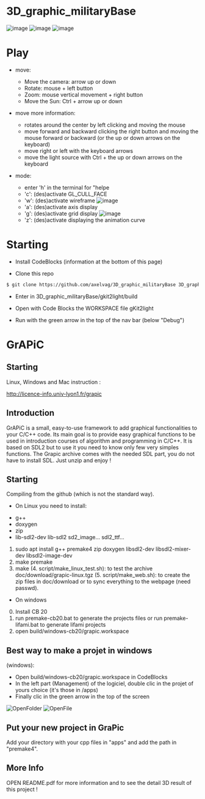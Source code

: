# 3D_graphic_militaryBase

![image](image/3D_normal.png)
![image](image/3D_groundview.png)
![image](image/3D_topview.png)

# Play

- move:
  - Move the camera: arrow up or down
  - Rotate: mouse + left button
  - Zoom: mouse vertical movement + right button
  - Move the Sun: Ctrl + arrow up or down

- move more information:
  - rotates around the center by left clicking and moving the mouse
  - move forward and backward clicking the right button and moving the mouse forward or backward (or the up or down arrows on the keyboard)
  - move right or left with the keyboard arrows
  - move the light source with Ctrl + the up or down arrows on the keyboard
 
- mode:
    - enter 'h' in the terminal for "helpe
    - 'c': (des)activate GL_CULL_FACE
    - 'w': (des)activate wireframe
![image](image/3D_modew.png)
    - 'a': (des)activate axis display
    - 'g': (des)activate grid display
![image](image/3D_modeg.png)
    - 'z': (des)activate displaying the animation curve



# Starting

- Install CodeBlocks (information at the bottom of this page)

- Clone this repo
```bash
$ git clone https://github.com/axelvag/3D_graphic_militaryBase 3D_graphic_militaryBase
```

- Enter in 3D_graphic_militaryBase/gkit2light/build
  
- Open with Code Blocks the WORKSPACE file gKit2light

- Run with the green arrow in the top of the nav bar (below "Debug")

# GrAPiC 

## Starting

Linux, Windows and Mac instruction :

http://licence-info.univ-lyon1.fr/grapic

## Introduction

GrAPiC is a small, easy-to-use framework to add graphical functionalities to your C/C++ code. 
Its main goal is to provide easy graphical functions to be used in introduction courses of algorithm and programming in C/C++. 
It is based on SDL2 but to use it you need to know only few very simples functions. 
The Grapic archive comes with the needed SDL part, you do not have to install SDL. Just unzip and enjoy ! 

## Starting

Compiling from the github (which is not the standard way).

* On Linux you need to install:
- g++
- doxygen
- zip
- lib-sdl2-dev lib-sdl2 sd2_image... sdl2_ttf...

1. sudo apt install g++ premake4 zip doxygen libsdl2-dev libsdl2-mixer-dev libsdl2-image-dev
2. make premake
3. make
(4. script/make_linux_test.sh): to test the archive doc/download/grapic-linux.tgz
(5. script/make_web.sh): to create the zip files in doc/download or to sync everything to the webpage (need passwd).


* On windows
0. Install CB 20
1. run premake-cb20.bat to generate the projects files    or     run premake-lifami.bat to generate lifami projects 
2. open build/windows-cb20/grapic.workspace

## Best way to make a projet in windows

(windows): 
 - Open build/windows-cb20/grapic.workspace in CodeBlocks
 - In the left part (Management) of the logiciel, double clic in the projet of yours choice (it's those in /apps)
 - Finally clic in the green arrow in the top of the screen

![OpenFolder](image/OpenFolder.jpg)
![OpenFile](image/OpenFile.jpg)

## Put your new project in GraPic

Add your directory with your cpp files in "apps" and add the path in "premake4".


## More Info

OPEN README.pdf for more information and to see the detail 3D result of this project !


